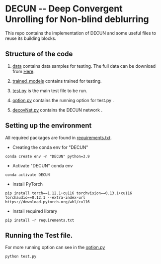# DECUN -- Deep Convergent Unrolling for Non-blind deblurring

This repo contains the implementation of DECUN and some useful files to reuse its building blocks.

## Structure of the code 

1. [data](data) contains data samples for testing. The full data can be download from [Here](https://pennstateoffice365-my.sharepoint.com/:f:/g/personal/hzz5333_psu_edu/EgnyDkZ9ZrZHqwz5pfPpITEBrqc8QDONBU4iXWMDCZdaOw?e=SNVsU4).

2. [trained_models](trained_models) contains trained for testing.

4. [test.py](test.py) is the main test file to be run.

4. [option.py](option.py) contains the running option for test.py .

4. [decovNet.py](decovNet.py) contains the DECUN network .




## Setting up the environment

All required packages are found in [requirements.txt](requirements.txt).

* Creating the conda env for "DECUN"
```
conda create env -n "DECUN" python=3.9
```

* Activate "DECUN" conda env
``` 
conda activate DECUN
```

* Install PyTorch
``` 
pip install torch==1.12.1+cu116 torchvision==0.13.1+cu116 torchaudio==0.12.1 --extra-index-url https://download.pytorch.org/whl/cu116
```

* Install required library
```
pip install -r requirements.txt
```

## Running the Test file.
For more running option can see in the [option.py](option.py)
```
python test.py
```